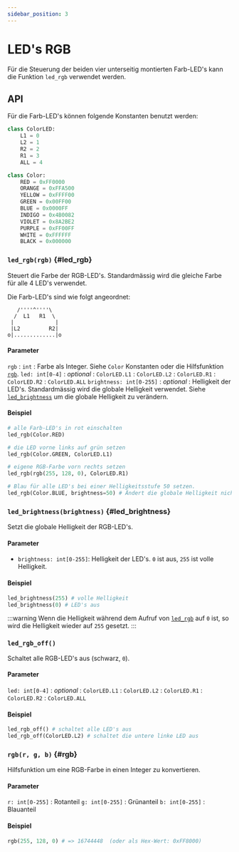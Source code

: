 ```yaml
---
sidebar_position: 3
---
```

# LED's RGB


Für die Steuerung der beiden vier unterseitig montierten Farb-LED's kann die Funktion `led_rgb` verwendet werden.

## API
Für die Farb-LED's können folgende Konstanten benutzt werden:

```py
class ColorLED:
    L1 = 0
    L2 = 1
    R2 = 2
    R1 = 3
    ALL = 4

class Color:
    RED = 0xFF0000
    ORANGE = 0xFFA500
    YELLOW = 0xFFFF00
    GREEN = 0x00FF00
    BLUE = 0x0000FF
    INDIGO = 0x4B0082
    VIOLET = 0x8A2BE2
    PURPLE = 0xFF00FF
    WHITE = 0xFFFFFF
    BLACK = 0x000000
```


### `led_rgb(rgb)` {#led_rgb}
Steuert die Farbe der RGB-LED's. Standardmässig wird die gleiche Farbe für alle 4 LED's verwendet.

Die Farb-LED's sind wie folgt angeordnet:

```
   /''''^''''\
  /  L1   R1  \
 |             |
 |L2         R2|
o|.............|o
```

#### Parameter
`rgb`
: `int`
: Farbe als Integer. Siehe `Color` Konstanten oder die Hilfsfunktion [`rgb`](#rgb).
`led: int[0-4]`
: *optional*
: `ColorLED.L1`
: `ColorLED.L2`
: `ColorLED.R1`
: `ColorLED.R2`
: `ColorLED.ALL`
`brightness: int[0-255]`
: *optional*
: Helligkeit der LED's. Standardmässig wird die globale Helligkeit verwendet. Siehe [`led_brightness`](#led_brightness) um die globale Helligkeit zu verändern.

#### Beispiel
```py
# alle Farb-LED's in rot einschalten
led_rgb(Color.RED)

# die LED vorne links auf grün setzen
led_rgb(Color.GREEN, ColorLED.L1)

# eigene RGB-Farbe vorn rechts setzen
led_rgb(rgb(255, 128, 0), ColorLED.R1)

# Blau für alle LED's bei einer Helligkeitsstufe 50 setzen.
led_rgb(Color.BLUE, brightness=50) # Ändert die globale Helligkeit nicht.
```

### `led_brightness(brightness)` {#led_brightness}
Setzt die globale Helligkeit der RGB-LED's.

#### Parameter
- `brightness: int[0-255]`: Helligkeit der LED's. `0` ist aus, `255` ist volle Helligkeit.

#### Beispiel
```py
led_brightness(255) # volle Helligkeit
led_brightness(0) # LED's aus
```

:::warning
Wenn die Helligkeit während dem Aufruf von [`led_rgb`](#led_rgb) auf `0` ist, so wird die Helligkeit wieder auf `255` gesetzt.
:::

### `led_rgb_off()`

Schaltet alle RGB-LED's aus (schwarz, `0`).

#### Parameter
`led: int[0-4]`
: *optional*
: `ColorLED.L1`
: `ColorLED.L2`
: `ColorLED.R1`
: `ColorLED.R2`
: `ColorLED.ALL`
  
#### Beispiel

```py
led_rgb_off() # schaltet alle LED's aus
led_rgb_off(ColorLED.L2) # schaltet die untere linke LED aus
```

### `rgb(r, g, b)` {#rgb}

Hilfsfunktion um eine RGB-Farbe in einen Integer zu konvertieren.

#### Parameter
`r: int[0-255]`
: Rotanteil
`g: int[0-255]`
: Grünanteil
`b: int[0-255]`
: Blauanteil

#### Beispiel

```py
rgb(255, 128, 0) # => 16744448  (oder als Hex-Wert: 0xFF8000)
```